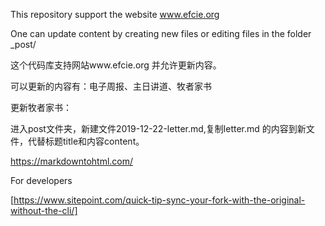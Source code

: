 This repository support the website www.efcie.org

One can update content by creating new files or editing files in the folder _post/

这个代码库支持网站www.efcie.org 并允许更新内容。

可以更新的内容有：电子周报、主日讲道、牧者家书

更新牧者家书：

进入post文件夹，新建文件2019-12-22-letter.md,复制letter.md 的内容到新文件，代替标题title和内容content。

https://markdowntohtml.com/


For developers

[https://www.sitepoint.com/quick-tip-sync-your-fork-with-the-original-without-the-cli/]